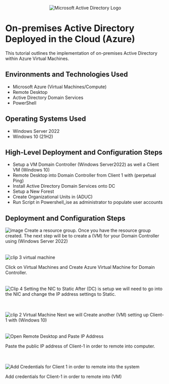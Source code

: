 <p align="center">
<img src="https://i.imgur.com/pU5A58S.png" alt="Microsoft Active Directory Logo"/>
</p>

<h1>On-premises Active Directory Deployed in the Cloud (Azure)</h1>
This tutorial outlines the implementation of on-premises Active Directory within Azure Virtual Machines.<br />


<h2>Environments and Technologies Used</h2>

- Microsoft Azure (Virtual Machines/Compute)
- Remote Desktop
- Active Directory Domain Services
- PowerShell

<h2>Operating Systems Used </h2>

- Windows Server 2022
- Windows 10 (21H2)

<h2>High-Level Deployment and Configuration Steps</h2>

- Setup a VM Domain Controller (Windows Server2022) as well a Client VM (Windows 10) 
- Remote Desktop into Domain Controller from Client 1 with (perpetual Ping)
- Install Active Directory Domain Services onto DC
- Setup a New Forest
- Create Organizational Units in (ADUC)
- Run Script in Powershell_ise as administrator to populate user accounts
<h2>Deployment and Configuration Steps</h2>

![image](https://github.com/Terry-Jackson/Active-Directory/assets/155121596/f30e33e2-734f-4f56-a4e8-f68d002deaeb)
Create a resource group. Once you have the resource group created. The next step will be to create a (VM) for your Domain Controller using (Windows Server 2022)
<br>
<br>
<br>
![clip 3 virtual machine](https://github.com/Terry-Jackson/Active-Directory/assets/155121596/ce1984ea-fb35-4a1e-9c37-121821249a44)

Click on Virtual Machines and Create Azure Virtual Machine for Domain Controller.
<br>
<br>
<br>
![Clip 4 Setting the NIC to Static](https://github.com/Terry-Jackson/Active-Directory/assets/155121596/e3aeefff-9eeb-4776-8b8d-98752a1b9573)
After (DC) is setup we will need to go into the NIC and change the IP address settings to Static.
<br>
<br>
<br>

 ![clip 2 Virtual Machine](https://github.com/Terry-Jackson/Active-Directory/assets/155121596/82088a7c-cb34-49fd-aa84-7cc41babe748)
Next we will Create another (VM) setting up Client-1 with (Windows 10)
<br>
<br>
<br>
![Open Remote Desktop and Paste IP Address ](https://github.com/Terry-Jackson/Active-Directory/assets/155121596/37a0eb72-a5cf-4f1a-8187-70a53c29c216)

Paste the public IP address of Client-1 in order to remote into computer.
<br>
<br>
<br>

![Add Credentials for Client 1 in order to remote into the system](https://github.com/Terry-Jackson/Active-Directory/assets/155121596/b3c93987-5eed-49b0-93d0-a6ecb683d92b)

Add credentials for Client-1 in order to remote into (VM)
<br>
<br>
<br>








